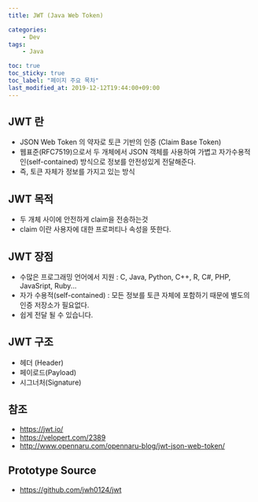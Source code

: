 ```yaml
---
title: JWT (Java Web Token)

categories:
    - Dev
tags:
    - Java

toc: true
toc_sticky: true
toc_label: "페이지 주요 목차"
last_modified_at: 2019-12-12T19:44:00+09:00
---
```



## JWT 란 ##
- JSON Web Token 의 약자로 토큰 기반의 인증 (Claim Base Token)
- 웹표준(RFC7519)으로서 두 개체에서 JSON 객체를 사용하여 가볍고 자가수용적인(self-contained) 방식으로 정보를 안전성있게 전달해준다.
- 즉, 토큰 자체가 정보를 가지고 있는 방식



## JWT 목적 ##
- 두 개체 사이에 안전하게 claim을 전송하는것
- claim 이란 사용자에 대한 프로퍼티나 속성을 뜻한다.



## JWT 장점 ##
- 수많은 프로그래밍 언어에서 지원 : C, Java, Python, C++, R, C#, PHP, JavaSript, Ruby...
- 자가 수용적(self-contained) : 모든 정보를 토큰 자체에 포함하기 때문에 별도의 인증 저장소가 필요없다.
- 쉽게 전달 될 수 있습니다.



## JWT 구조 ##
- 헤더 (Header)
- 페이로드(Payload)
- 시그너처(Signature)



## 참조 ##
- https://jwt.io/
- https://velopert.com/2389
- http://www.opennaru.com/opennaru-blog/jwt-json-web-token/

## Prototype Source ##
- https://github.com/jwh0124/jwt